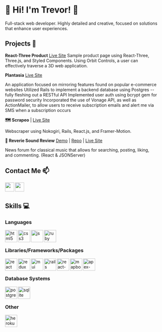 # :wave:  Hi! I'm Trevor! :wave: 

Full-stack web developer. Highly detailed and creative, focused on solutions that enhance user experiences.
 
  
## Projects :art:

**React-Three Product** [Live Site](https://threejsproject.herokuapp.com/)
Sample product page using React-Three, Three.js, and Styled Components.
Using Orbit Controls, a user can effectively traverse a 3D web application.

**Plantasia** [Live Site](https://plantasia-store.herokuapp.com/)

An application focused on mirroring features found on popular
e-commerce websites
Utilized Rails to implement a backend database using Postgres -- fully fleshing out a RESTful API
Implemented user auth using bcrypt gem for password security Incorporated the use of Vonage API, as well as ActionMailer, to allow users to receive subscription emails and alert me via SMS when a subscription occurs

**🗺️ Scrapeo** | [Live Site](https://scrapeo.herokuapp.com/)

Webscraper using Nokogiri, Rails, React.js, and Framer-Motion.

**🎵 Reverie Sound Review** [Demo](https://www.youtube.com/watch?v=M6jcBWbSi4M&ab_channel=JoeChristensen) | [Repo](https://github.com/ChristensenJoe/reverie-sound-review) | [Live Site](https://reverie-sound-review.netlify.app/)

News forum for classical music that allows for searching, posting, liking, and commenting. (React & JSONServer)

  
## Contact Me :mailbox:

<p>
  <a href="https://www.linkedin.com/in/trevor-zylks-3b476020b/" target="blank"><img align="left" src="https://cdn.jsdelivr.net/npm/simple-icons@3.0.1/icons/linkedin.svg" height="30" width="30" /></a>
  <a href="https://dev.to/trevorzylks" target="blank"><img align="left" src="https://cdn.worldvectorlogo.com/logos/devto.svg"  height="30" width="30" /></a>

 
 <br />
 &emsp;
 
 
## Skills :computer:

### Languages


<p align="left">
 <img src="https://cdn.jsdelivr.net/gh/devicons/devicon/icons/html5/html5-original.svg" alt="html5" align="left" width="40" height="40"/>
  <img src="https://cdn.jsdelivr.net/gh/devicons/devicon/icons/css3/css3-original.svg" alt="css3" align="left" width="40" height="40"/>
  <img src="https://cdn.jsdelivr.net/gh/devicons/devicon/icons/javascript/javascript-original.svg" alt="js" align="left" width="40" height="40"/>
   <img src="https://cdn.jsdelivr.net/gh/devicons/devicon/icons/ruby/ruby-original.svg" alt="ruby" align="left" width="40" height="40"/>
 </br>
 </br>
 
 ### Libraries/Frameworks/Packages
 
 
 <p align="left">
  <img src="https://i.imgur.com/rTNkWSQ.png" alt="react" align="left" width="40" height="40"/>
  <img src="https://cdn.jsdelivr.net/gh/devicons/devicon/icons/redux/redux-original.svg" alt="redux" align="left" width="40" height="40"/>
 <img src="https://cdn.jsdelivr.net/gh/devicons/devicon/icons/materialui/materialui-original.svg" alt="mui" align="left" width="40" height="40"/>
  <img src="https://cdn.jsdelivr.net/gh/devicons/devicon/icons/rails/rails-original-wordmark.svg" alt="rails" align="left" width="40" height="40"/>
 <img src="https://res.cloudinary.com/practicaldev/image/fetch/s---xCsVK0j--/c_imagga_scale,f_auto,fl_progressive,h_1080,q_auto,w_1080/https://reacttraining.com/images/blog/reach-react-router-future.png" alt="react-router" align="left" width="40" height="40"/>
 <img src="http://www.azavea.com/wp-content/uploads/2015/08/mapbox-logo.png" alt="mapbox" align="left" width="40" height="40"/>
 <img src="https://avatars.githubusercontent.com/u/37190687?s=200&v=4" alt="apex-charts" align="left" width="40" height="40"/>
</p>
</br>
</br>

### Database Systems


 <p align="left">
  <img src="https://cdn.jsdelivr.net/gh/devicons/devicon/icons/postgresql/postgresql-original.svg" alt="postgres" align="left" width="40" height="40"/>
 <img src="https://upload.wikimedia.org/wikipedia/commons/thumb/9/97/Sqlite-square-icon.svg/2048px-Sqlite-square-icon.svg.png" alt="sqlite" align="left" width="40" height="40"/>

</br>
</br>

### Other


 <p align="left">
  <img src="https://cdn.jsdelivr.net/gh/devicons/devicon/icons/heroku/heroku-original.svg" alt="heroku" align="left" width="40" height="40"/>
</p>

<br />
&emsp;
